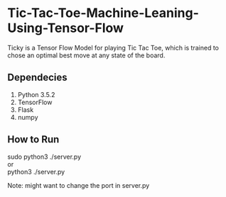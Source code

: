 # Tic-Tac-Toe-Machine-Leaning-Using-Tensor-Flow
Ticky is a Tensor Flow Model for playing Tic Tac Toe, which is trained to chose an optimal best move at any state of the board.

## Dependecies
  <ol>
  <li>Python 3.5.2</li>
  <li>TensorFlow</li>
  <li>Flask</li>
  <li>numpy</li>
  </ol>

## How to Run
  sudo python3 ./server.py<br>
    or<br>
  python3 ./server.py<br>
  
Note: might want to change the port in server.py



